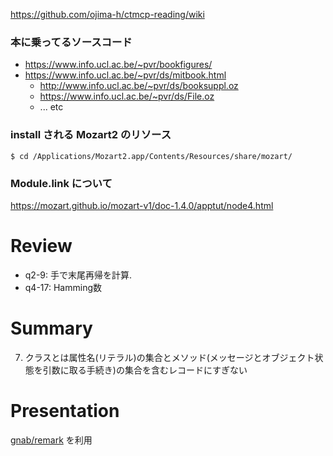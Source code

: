 https://github.com/ojima-h/ctmcp-reading/wiki


### 本に乗ってるソースコード

* https://www.info.ucl.ac.be/~pvr/bookfigures/
* https://www.info.ucl.ac.be/~pvr/ds/mitbook.html
  * http://www.info.ucl.ac.be/~pvr/ds/booksuppl.oz
  * https://www.info.ucl.ac.be/~pvr/ds/File.oz
  * ... etc


### install される Mozart2 のリソース

```
$ cd /Applications/Mozart2.app/Contents/Resources/share/mozart/
```


### Module.link について

https://mozart.github.io/mozart-v1/doc-1.4.0/apptut/node4.html

Review
========================

* q2-9: 手で末尾再帰を計算.
* q4-17: Hamming数


Summary
======================

7. クラスとは属性名(リテラル)の集合とメソッド(メッセージとオブジェクト状態を引数に取る手続き)の集合を含むレコードにすぎない


Presentation
=======================

[gnab/remark](https://github.com/gnab/remark) を利用
